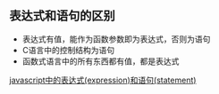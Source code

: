 ## 表达式和语句的区别
- 表达式有值，能作为函数参数即为表达式，否则为语句
- C语言中的控制结构为语句
- 函数式语言中的所有东西都有值，都是表达式

[javascript中的表达式(expression)和语句(statement)](https://blog.csdn.net/Mett_Smith/article/details/78761247)